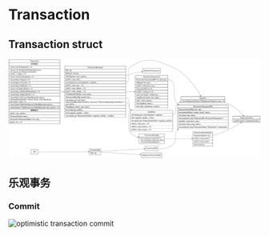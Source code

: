 # Transaction

## Transaction struct

![transaction struct](./transaction-struct.svg)


## 乐观事务

### Commit

![optimistic transaction commit]()
